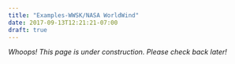 ```yaml
---
title: "Examples-WWSK/NASA WorldWind"
date: 2017-09-13T12:21:21-07:00
draft: true
---
```


*Whoops! This page is under construction. Please check back later!*